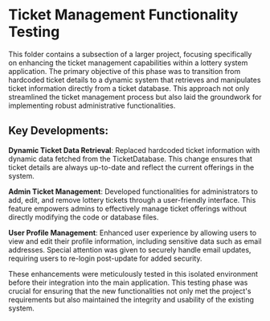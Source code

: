# Ticket Management Functionality Testing

This folder contains a subsection of a larger project, focusing specifically on enhancing the ticket management capabilities within a lottery system application. The primary objective of this phase was to transition from hardcoded ticket details to a dynamic system that retrieves and manipulates ticket information directly from a ticket database. This approach not only streamlined the ticket management process but also laid the groundwork for implementing robust administrative functionalities.

## Key Developments:

**Dynamic Ticket Data Retrieval**: Replaced hardcoded ticket information with dynamic data fetched from the TicketDatabase. This change ensures that ticket details are always up-to-date and reflect the current offerings in the system.

**Admin Ticket Management**: Developed functionalities for administrators to add, edit, and remove lottery tickets through a user-friendly interface. This feature empowers admins to effectively manage ticket offerings without directly modifying the code or database files.

**User Profile Management**: Enhanced user experience by allowing users to view and edit their profile information, including sensitive data such as email addresses. Special attention was given to securely handle email updates, requiring users to re-login post-update for added security.

These enhancements were meticulously tested in this isolated environment before their integration into the main application. This testing phase was crucial for ensuring that the new functionalities not only met the project's requirements but also maintained the integrity and usability of the existing system.
